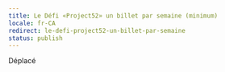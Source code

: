 ```yaml
---
title: Le Défi «Project52» un billet par semaine (minimum)
locale: fr-CA
redirect: le-defi-project52-un-billet-par-semaine
status: publish
---
```


<nuxt-link to="/blog/2010/01/le-defi-project52-un-billet-par-semaine">Déplacé</nuxt-link>
